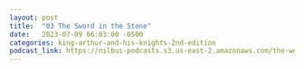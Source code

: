 ```yaml
---
layout: post
title:  "03 The Sword in the Stone"
date:   2023-07-09 06:03:00 -0500
categories: king-arthur-and-his-knights-2nd-edition
podcast_link: https://nilbus-podcasts.s3.us-east-2.amazonaws.com/the-well-trained-mind/King%20Arthur%20and%20His%20Knights,%202nd%20Edition/03%20The%20Sword%20in%20the%20Stone.mp3
---
```

